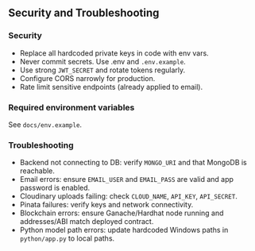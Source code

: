 ## Security and Troubleshooting

### Security
- Replace all hardcoded private keys in code with env vars.
- Never commit secrets. Use .env and `.env.example`.
- Use strong `JWT_SECRET` and rotate tokens regularly.
- Configure CORS narrowly for production.
- Rate limit sensitive endpoints (already applied to email).

### Required environment variables
See `docs/env.example`.

### Troubleshooting
- Backend not connecting to DB: verify `MONGO_URI` and that MongoDB is reachable.
- Email errors: ensure `EMAIL_USER` and `EMAIL_PASS` are valid and app password is enabled.
- Cloudinary uploads failing: check `CLOUD_NAME`, `API_KEY`, `API_SECRET`.
- Pinata failures: verify keys and network connectivity.
- Blockchain errors: ensure Ganache/Hardhat node running and addresses/ABI match deployed contract.
- Python model path errors: update hardcoded Windows paths in `python/app.py` to local paths.
